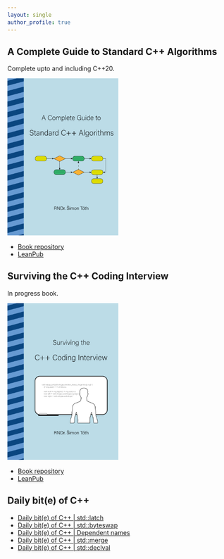 ```yaml
---
layout: single
author_profile: true
---
```


## A Complete Guide to Standard C++ Algorithms

Complete upto and including C++20.

[<img src="assets/images/book_algorithms_cover.png" width="50%">](https://leanpub.com/cpp-algorithms-guide)

- [Book repository](https://github.com/HappyCerberus/book-cpp-algorithms)
- [LeanPub](https://leanpub.com/cpp-algorithms-guide)

## Surviving the C++ Coding Interview

In progress book.

[<img src="assets/images/book_coding_interview_cover.png" width="50%">](https://leanpub.com/cpp-coding-interview)

- [Book repository](https://leanpub.com/cpp-coding-interview)
- [LeanPub](https://leanpub.com/cpp-coding-interview)

## Daily bit(e) of C++

<ul>
<!-- SUBSTACK:START --><li><a href="https://medium.com/@simontoth/daily-bit-e-of-c-std-latch-4f16ab37842c?source=rss-1e1de1006a93------2">Daily bit&lpar;e&rpar; of C++ | std::latch</a></li><li><a href="https://medium.com/@simontoth/daily-bit-e-of-c-std-byteswap-62e2c21732e6?source=rss-1e1de1006a93------2">Daily bit&lpar;e&rpar; of C++ | std::byteswap</a></li><li><a href="https://medium.com/@simontoth/daily-bit-e-of-c-dependent-names-fccb4c4a528b?source=rss-1e1de1006a93------2">Daily bit&lpar;e&rpar; of C++ | Dependent names</a></li><li><a href="https://medium.com/@simontoth/daily-bit-e-of-c-std-merge-31dd11d1d4cb?source=rss-1e1de1006a93------2">Daily bit&lpar;e&rpar; of C++ | std::merge</a></li><li><a href="https://medium.com/@simontoth/daily-bit-e-of-c-std-declval-4a1583cb3b69?source=rss-1e1de1006a93------2">Daily bit&lpar;e&rpar; of C++ | std::declval</a></li><!-- SUBSTACK:END -->
</ul>